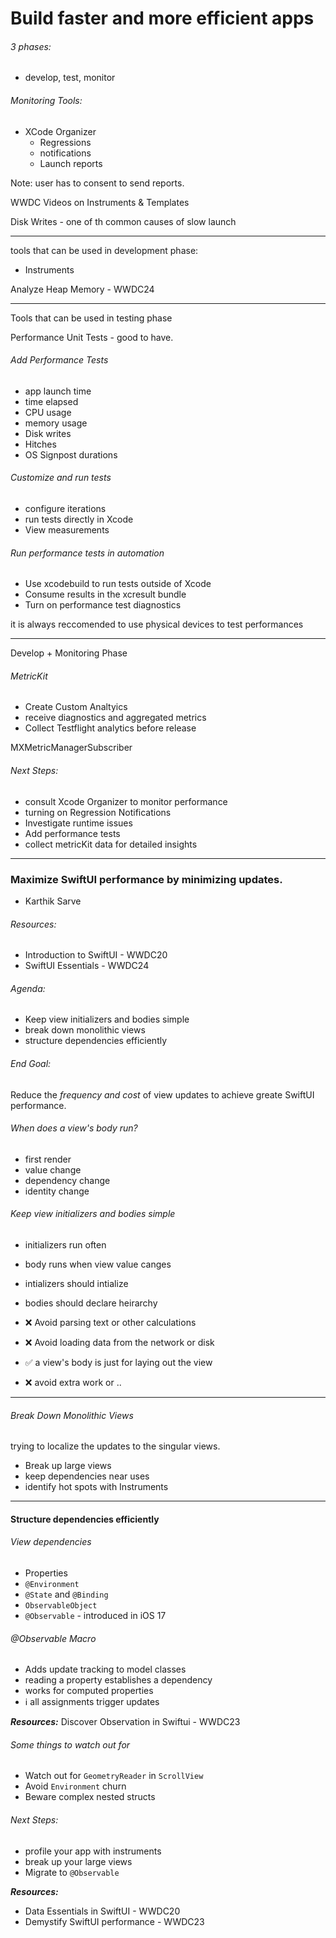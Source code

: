 # Build faster and more efficient apps

###### 3 phases:
- develop, test, monitor

###### Monitoring Tools:
- XCode Organizer
    - Regressions
    - notifications
    - Launch reports

Note: user has to consent to send reports.

WWDC Videos on Instruments & Templates

Disk Writes - one of th common causes of slow launch

----

tools that can be used in development phase:
- Instruments

Analyze Heap Memory - WWDC24

----

Tools that can be used in testing phase

Performance Unit Tests - good to have.

###### Add Performance Tests
- app launch time
- time elapsed
- CPU usage
- memory usage
- Disk writes
- Hitches
- OS Signpost durations

###### Customize and run tests
- configure iterations
- run tests directly in Xcode
- View measurements

###### Run performance tests in automation
- Use xcodebuild to run tests outside of Xcode
- Consume results in the xcresult bundle
- Turn on performance test diagnostics

it is always reccomended to use physical devices to test performances

---

Develop + Monitoring Phase

###### MetricKit
- Create Custom Analtyics
- receive diagnostics and aggregated metrics
- Collect Testflight analytics before release

MXMetricManagerSubscriber

###### Next Steps:
- consult Xcode Organizer to monitor performance
- turning on Regression Notifications
- Investigate runtime issues
- Add performance tests
- collect metricKit data for detailed insights

---

### Maximize SwiftUI performance by minimizing updates.
- Karthik Sarve

###### Resources:
- Introduction to SwiftUI - WWDC20
- SwiftUI Essentials - WWDC24

###### Agenda:
- Keep view initializers and bodies simple
- break down monolithic views
- structure dependencies efficiently

###### End Goal:
Reduce the _frequency and cost_ of view updates to achieve greate SwiftUI performance.

###### When does a view's body run?
- first render
- value change
- dependency change
- identity change

###### Keep view initializers and bodies simple
- initializers run often
- body runs when view value canges
- intializers should intialize
- bodies should declare heirarchy

- ❌ Avoid parsing text or other calculations
- ❌ Avoid loading data from the network or disk
- ✅ a view's body is just for laying out the view
- ❌ avoid extra work or ..

---

###### Break Down Monolithic Views

trying to localize the updates to the singular views.

- Break up large views
- keep dependencies near uses
- identify hot spots with Instruments

---

#### Structure dependencies efficiently

###### View dependencies
- Properties
- `@Environment`
- `@State` and `@Binding`
- `ObservableObject`
- `@Observable` - introduced in iOS 17


###### @Observable Macro
- Adds update tracking to model classes
- reading a property establishes a dependency
- works for computed properties
- ℹ️ all assignments trigger updates

_**Resources:**_ Discover Observation in Swiftui - WWDC23

###### Some things to watch out for
- Watch out for `GeometryReader` in `ScrollView`
- Avoid `Environment` churn
- Beware complex nested structs

###### Next Steps:
- profile your app with instruments
- break up your large views
- Migrate to `@Observable`


_**Resources:**_
- Data Essentials in SwiftUI - WWDC20
- Demystify SwiftUI performance - WWDC23
